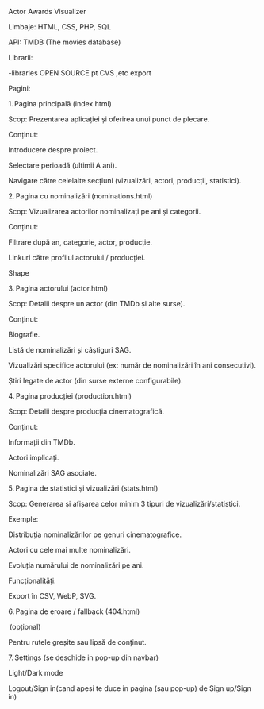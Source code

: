Actor Awards Visualizer 

 

Limbaje: HTML, CSS, PHP, SQL 

API: TMDB (The movies database) 

Librarii: 

-libraries OPEN SOURCE pt CVS ,etc export 

Pagini: 

1. Pagina principală (index.html) 

Scop: Prezentarea aplicației și oferirea unui punct de plecare. 

Conținut: 

Introducere despre proiect. 

Selectare perioadă (ultimii A ani). 

Navigare către celelalte secțiuni (vizualizări, actori, producții, statistici). 

 

2. Pagina cu nominalizări (nominations.html) 

Scop: Vizualizarea actorilor nominalizați pe ani și categorii. 

Conținut: 

Filtrare după an, categorie, actor, producție. 

Linkuri către profilul actorului / producției. 

Shape 

3. Pagina actorului (actor.html) 

Scop: Detalii despre un actor (din TMDb și alte surse). 

Conținut: 

Biografie. 

Listă de nominalizări și câștiguri SAG. 

Vizualizări specifice actorului (ex: număr de nominalizări în ani consecutivi). 

Știri legate de actor (din surse externe configurabile). 

 

4. Pagina producției (production.html) 

Scop: Detalii despre producția cinematografică. 

Conținut: 

Informații din TMDb. 

Actori implicați. 

Nominalizări SAG asociate. 

 

5. Pagina de statistici și vizualizări (stats.html) 

Scop: Generarea și afișarea celor minim 3 tipuri de vizualizări/statistici. 

Exemple: 

Distribuția nominalizărilor pe genuri cinematografice. 

Actori cu cele mai multe nominalizări. 

Evoluția numărului de nominalizări pe ani. 

Funcționalități: 

Export în CSV, WebP, SVG. 

 

6. Pagina de eroare / fallback (404.html) 

 (opțional) 

Pentru rutele greșite sau lipsă de conținut. 

 

7. Settings (se deschide in pop-up din navbar) 

Light/Dark mode 

Logout/Sign in(cand apesi te duce in pagina (sau pop-up) de Sign up/Sign in) 

 

 